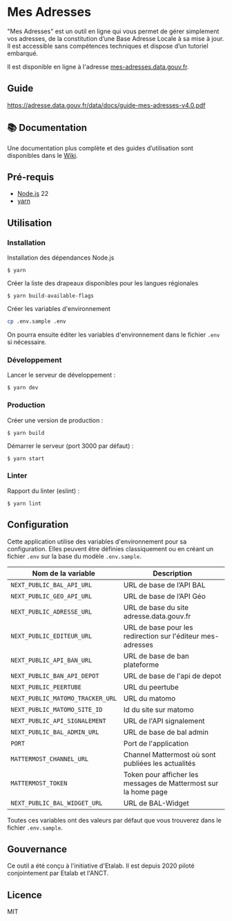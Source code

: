 # Mes Adresses

"Mes Adresses" est un outil en ligne qui vous permet de gérer simplement vos adresses, de la constitution d’une Base Adresse Locale à sa mise à jour. Il est accessible sans compétences techniques et dispose d’un tutoriel embarqué.

Il est disponible en ligne à l'adresse [mes-adresses.data.gouv.fr](https://mes-adresses.data.gouv.fr).

## Guide

https://adresse.data.gouv.fr/data/docs/guide-mes-adresses-v4.0.pdf

## 📚 Documentation

Une documentation plus complète et des guides d’utilisation sont disponibles dans le [Wiki](https://github.com/BaseAdresseNationale/mes-adresses/wiki).

## Pré-requis

- [Node.js](https://nodejs.org) 22
- [yarn](https://www.yarnpkg.com)

## Utilisation

### Installation

Installation des dépendances Node.js

```
$ yarn
```

Créer la liste des drapeaux disponibles pour les langues régionales

```
$ yarn build-available-flags
```

Créer les variables d'environnement

```bash
cp .env.sample .env
```

On pourra ensuite éditer les variables d'environnement dans le fichier `.env` si nécessaire.

### Développement

Lancer le serveur de développement :

```
$ yarn dev
```

### Production

Créer une version de production :

```
$ yarn build
```

Démarrer le serveur (port 3000 par défaut) :

```
$ yarn start
```

### Linter

Rapport du linter (eslint) :

```
$ yarn lint
```

## Configuration

Cette application utilise des variables d'environnement pour sa configuration.
Elles peuvent être définies classiquement ou en créant un fichier `.env` sur la base du modèle `.env.sample`.

| Nom de la variable               | Description                                                     |
| -------------------------------- | --------------------------------------------------------------- |
| `NEXT_PUBLIC_BAL_API_URL`        | URL de base de l’API BAL                                        |
| `NEXT_PUBLIC_GEO_API_URL`        | URL de base de l’API Géo                                        |
| `NEXT_PUBLIC_ADRESSE_URL`        | URL de base du site adresse.data.gouv.fr                        |
| `NEXT_PUBLIC_EDITEUR_URL`        | URL de base pour les redirection sur l'éditeur mes-adresses     |
| `NEXT_PUBLIC_API_BAN_URL`        | URL de base de ban plateforme                                   |
| `NEXT_PUBLIC_BAN_API_DEPOT`      | URL de base de l'api de depot                                   |
| `NEXT_PUBLIC_PEERTUBE`           | URL du peertube                                                 |
| `NEXT_PUBLIC_MATOMO_TRACKER_URL` | URL du matomo                                                   |
| `NEXT_PUBLIC_MATOMO_SITE_ID`     | Id du site sur matomo                                           |
| `NEXT_PUBLIC_API_SIGNALEMENT`    | URL de l'API signalement                                        |
| `NEXT_PUBLIC_BAL_ADMIN_URL`      | URL de base de bal admin                                        |
| `PORT`                           | Port de l'application                                           |
| `MATTERMOST_CHANNEL_URL`         | Channel Mattermost où sont publiées les actualités              |
| `MATTERMOST_TOKEN`               | Token pour afficher les messages de Mattermost sur la home page |
| `NEXT_PUBLIC_BAL_WIDGET_URL`     | URL de BAL-Widget                                               |

Toutes ces variables ont des valeurs par défaut que vous trouverez dans le fichier `.env.sample`.

## Gouvernance

Ce outil a été conçu à l'initiative d'Etalab. Il est depuis 2020 piloté conjointement par Etalab et l'ANCT.

## Licence

MIT
